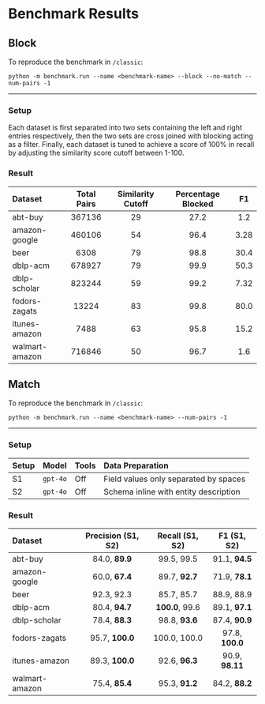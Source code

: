 # Benchmark Results


## Block

To reproduce the benchmark in `/classic`:
```
python -m benchmark.run --name <benchmark-name> --block --no-match --num-pairs -1
```

----

### Setup

Each dataset is first separated into two sets containing the left and right entries 
respectively, then the two sets are cross joined with blocking acting as a filter. 
Finally, each dataset is tuned to achieve a score of 100% in recall by adjusting the 
similarity score cutoff between 1-100.

### Result
| Dataset       | Total Pairs | Similarity Cutoff | Percentage Blocked |    F1    |
| :------------ |:-----------:|:-----------------:|:------------------:|:--------:|
| abt-buy       |   367136    |        29         |        27.2        |   1.2    |
| amazon-google |   460106    |        54         |        96.4        |   3.28   |
| beer          |    6308     |        79         |        98.8        |   30.4   |
| dblp-acm      |   678927    |        79         |        99.9        |   50.3   |
| dblp-scholar  |   823244    |        59         |        99.2        |   7.32   |
| fodors-zagats |    13224    |        83         |        99.8        |   80.0   |
| itunes-amazon |    7488     |        63         |        95.8        |   15.2   |
| walmart-amazon|   716846    |        50         |        96.7        |   1.6    |


## Match

To reproduce the benchmark in `/classic`:
```
python -m benchmark.run --name <benchmark-name> --num-pairs -1
```

----

### Setup
| Setup   | Model    | Tools | Data Preparation                       |
| :------ | :------- | :---- | :------------------------------------  |
| S1      | `gpt-4o` | Off   | Field values only separated by spaces  |
| S2      | `gpt-4o` | Off   | Schema inline with entity description  |

### Result
| Dataset       | Precision (S1, S2) | Recall (S1, S2) |   F1 (S1, S2)   |
| :------------ |:------------------:|:---------------:|:---------------:|
| abt-buy       |   84.0, **89.9**   |   99.5, 99.5    | 91.1, **94.5**  |
| amazon-google |   60.0, **67.4**   | 89.7, **92.7**  | 71.9, **78.1**  |
| beer          |     92.3, 92.3     |   85.7, 85.7    |   88.9, 88.9    |
| dblp-acm      |   80.4, **94.7**   | **100.0**, 99.6 | 89.1, **97.1**  |
| dblp-scholar  |   78.4, **88.3**   | 98.8, **93.6**  | 87.4, **90.9**  |
| fodors-zagats |  95.7, **100.0**   |  100.0, 100.0   | 97.8, **100.0** |
| itunes-amazon |  89.3, **100.0**   | 92.6, **96.3**  | 90.9, **98.11** |
| walmart-amazon|   75.4, **85.4**   | 95.3, **91.2**  | 84.2, **88.2**  |

